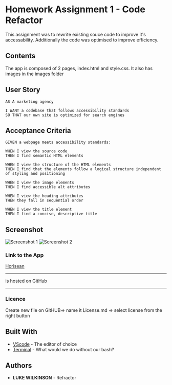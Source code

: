 # Homework Assignment 1 - Code Refactor 
This assignment was to rewrite existing souce code to improve it's accessability. Additionally the code was optimised to improve efficiency.

## Contents
<p>
The app is composed of 2 pages, index.html and style.css. It also has images in the images folder
</p>

## User Story
<p>
    
    AS A marketing agency

    I WANT a codebase that follows accessibility standards
    SO THAT our own site is optimized for search engines
</p>

## Acceptance Criteria 
<p>
    
    GIVEN a webpage meets accessibility standards:

    WHEN I view the source code
    THEN I find semantic HTML elements

    WHEN I view the structure of the HTML elements
    THEN I find that the elements follow a logical structure independent of styling and positioning

    WHEN I view the image elements
    THEN I find accessible alt attributes

    WHEN I view the heading attributes
    THEN they fall in sequential order

    WHEN I view the title element
    THEN I find a concise, descriptive title
</p>

## Screenshot
![Screenshot 1](https://github.com/DukeWilki/homework01/blob/assets/images/screenshot1.jpg)
![Screenshot 2](https://github.com/DukeWilki/homework01/blob/assets/images/screenshot2.jpg)


### Link to the App
<a href=".">Horisean</a><hr> is hosted on GitHub
<hr>

### Licence
Create new file on GitHUB=> name it License.md => select license from the right button

## Built With
* [VScode](https://code.visualstudio.com/) - The editor of choice
* [Terminal](https:///) - What would we do without our bash?

## Authors
* **LUKE WILKINSON** - Refractor
